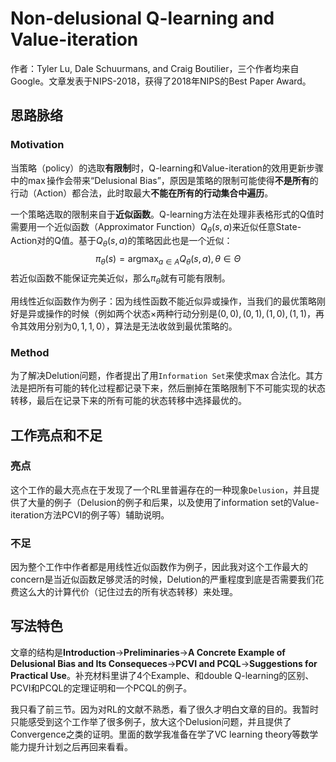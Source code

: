 # Non-delusional Q-learning and Value-iteration

作者：Tyler Lu, Dale Schuurmans, and Craig Boutilier，三个作者均来自Google。文章发表于NIPS-2018，获得了2018年NIPS的Best Paper Award。

## 思路脉络

### Motivation

当策略（policy）的选取**有限制**时，Q-learning和Value-iteration的效用更新步骤中的$\max$操作会带来“Delusional Bias”，原因是策略的限制可能使得**不是所有**的行动（Action）都合法，此时取最大**不能在所有的行动集合中遍历**。

一个策略选取的限制来自于**近似函数**。Q-learning方法在处理非表格形式的Q值时需要用一个近似函数（Approximator Function）$Q_\theta(s, a)$来近似任意State-Action对的Q值。基于$Q_\theta(s, a)$的策略因此也是一个近似：
$$
\pi_\theta(s) = \text{argmax}_{a\in A}Q_\theta(s, a), \theta\in\Theta
$$
若近似函数不能保证完美近似，那么$\pi_\theta$就有可能有限制。

用线性近似函数作为例子：因为线性函数不能近似异或操作，当我们的最优策略刚好是异或操作的时候（例如两个状态$\times$两种行动分别是$(0, 0), (0, 1), (1, 0), (1, 1)$，再令其效用分别为$0, 1, 1, 0$），算法是无法收敛到最优策略的。

### Method

为了解决Delution问题，作者提出了用`Information Set`来使求$\max$合法化。其方法是把所有可能的转化过程都记录下来，然后删掉在策略限制下不可能实现的状态转移，最后在记录下来的所有可能的状态转移中选择最优的。

## 工作亮点和不足

### 亮点

这个工作的最大亮点在于发现了一个RL里普遍存在的一种现象`Delusion`，并且提供了大量的例子（Delusion的例子和后果，以及使用了information set的Value-iteration方法PCVI的例子等）辅助说明。

### 不足

因为整个工作中作者都是用线性近似函数作为例子，因此我对这个工作最大的concern是当近似函数足够灵活的时候，Delution的严重程度到底是否需要我们花费这么大的计算代价（记住过去的所有状态转移）来处理。

## 写法特色

文章的结构是**Introduction**$\rightarrow$**Preliminaries**$\rightarrow$**A Concrete Example of Delusional Bias and Its Consequeces**$\rightarrow$**PCVI and PCQL**$\rightarrow$**Suggestions for Practical Use**。补充材料里讲了4个Example、和double Q-learning的区别、PCVI和PCQL的定理证明和一个PCQL的例子。

我只看了前三节。因为对RL的文献不熟悉，看了很久才明白文章的目的。我暂时只能感受到这个工作举了很多例子，放大这个Delusion问题，并且提供了Convergence之类的证明。里面的数学我准备在学了VC learning theory等数学能力提升计划之后再回来看看。
